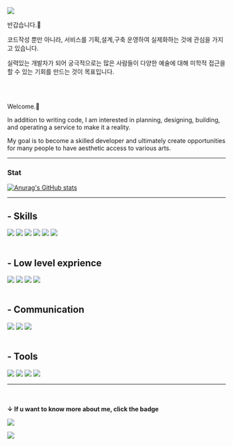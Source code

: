 <img src="https://capsule-render.vercel.app/api?type=waving&color=191970&height=100&section=header" />

반갑습니다.👋

코드작성 뿐만 아니라, 서비스를 기획,설계,구축 운영하여 실제화하는 것에 관심을 가지고 있습니다.

실력있는 개발자가 되어 궁극적으로는 많은 사람들이 다양한 예술에 대해 미학적 접근을 할 수 있는 기회를 만드는 것이 목표입니다.

<br/> </br>

Welcome.👋

In addition to writing code, I am interested in planning, designing, building, and operating a service to make it a reality.

My goal is to become a skilled developer and ultimately create opportunities for many people to have aesthetic access to various arts.

***

### Stat
[![Anurag's GitHub stats](https://github-readme-stats.vercel.app/api?username=Goonerd17)](https://github.com/anuraghazra/github-readme-stats)

***

## - Skills
<img src="https://img.shields.io/badge/Java-ED8B00?style=for-the-badge&logo=openjdk&logoColor=white"/> <img src="https://img.shields.io/badge/Spring-6DB33F?style=for-the-badge&logo=spring&logoColor=white"/> <img src="https://img.shields.io/badge/JPA-6DB33F?style=for-the-badge"/> <img src="https://img.shields.io/badge/Querydsl-4479A1?style=for-the-badge"/> <img src="https://img.shields.io/badge/mysql-4479A1?style=for-the-badge&logo=mysql&logoColor=white"/> <img src="https://img.shields.io/badge/amazonec2-FF9900?style=for-the-badge&logo=amazonec2&logoColor=white"/>
<br/> </br>
## - Low level exprience
<img src="https://img.shields.io/badge/JavaScript-F7DF1E?style=for-the-badge&logo=JavaScript&logoColor=white"/> <img src="https://img.shields.io/badge/MSA-232F3E?style=for-the-badge"/> <img src="https://img.shields.io/badge/Apache_Kafka-02303A?style=for-the-badge">  <img src="https://img.shields.io/badge/amazons3-FF9900?style=for-the-badge"/>
<br/> </br>
## - Communication
<img src="https://img.shields.io/badge/Slack-4A154B?style=for-the-badge&logo=slack&logoColor=white"/> <img src="https://img.shields.io/badge/GitHub-100000?style=for-the-badge&logo=github&logoColor=white"/> <img src="https://img.shields.io/badge/Notion-000000?style=for-the-badge&logo=notion&logoColor=white"/> 
<br/> </br>
## - Tools
<img src="https://img.shields.io/badge/IntelliJ_IDEA-000000.svg?style=for-the-badge&logo=intellij-idea&logoColor=white"/> <img src="https://img.shields.io/badge/Visual_Studio_Code-0078D4?style=for-the-badge&logo=visual%20studio%20code&logoColor=white"/> <img src="https://img.shields.io/badge/Postman-FF6C37?style=for-the-badge&logo=postman&logoColor=white"/> <img src="https://img.shields.io/badge/Prezi-3181FF?style=for-the-badge&logo=prezi&logoColor=white"/> 

***

<br/> </br>
**&downarrow; If u want to know more about me, click the badge** 

[<img src="https://img.shields.io/badge/Tistory-FFA500?style=for-the-badge"/>](https://goonerd.tistory.com/)

<img src="https://capsule-render.vercel.app/api?type=waving&color=191970&height=100&section=footer" />

